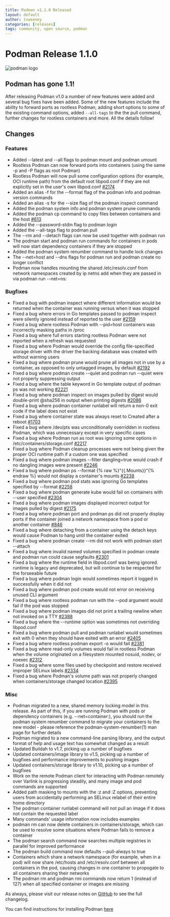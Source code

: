 ```yaml
---
title: Podman v1.1.0 Released
layout: default
author: tsweeney
categories: [releases]
tags: community, open source, podman
---
```


# Podman Release 1.1.0

![podman logo](https://podman.io/images/podman.svg)

## Podman has gone 1.1!

After releasing Podman v1.0 a number of new features were added and several bug fixes
have been added.  Some of the new features include the ability to forward ports as
rootless Podman, adding short options to some of the existing command options,
added `--all-tags` to the the pull command, further changes for
rootless containers and more.  All the details follow!

<!--readmore-->

## Changes

### Features

 * Added --latest and --all flags to podman mount and podman umount
 * Rootless Podman can now forward ports into containers (using the same -p and -P flags as root Podman)
 * Rootless Podman will now pull some configuration options (for example, OCI runtime path) from the default root libpod.conf if they are not explicitly set in the user's own libpod.conf [#2174](https://github.com/containers/podman/issues/2174)
 * Added an alias -f for the --format flag of the podman info and podman version commands
 * Added an alias -s for the --size flag of the podman inspect command
 * Added the podman system info and podman system prune commands
 * Added the podman cp command to copy files between containers and the host [#613](https://github.com/containers/podman/issues/613)
 * Added the --password-stdin flag to podman login
 * Added the --all-tags flag to podman pull
 * The --rm and --detach flags can now be used together with podman run
 * The podman start and podman run commands for containers in pods will now start dependency containers if they are stopped
 * Added the podman system renumber command to handle lock changes
 * The --net=host and --dns flags for podman run and podman create no longer conflict
 * Podman now handles mounting the shared /etc/resolv.conf from network namespaces created by ip netns add when they are passed in via podman run --net=ns:

### Bugfixes

 * Fixed a bug with podman inspect where different information would be returned when the container was running versus when it was stopped
 * Fixed a bug where errors in Go templates passed to podman inspect were silently ignored instead of reported to the user [#2159](https://github.com/containers/podman/issues/2159)
 * Fixed a bug where rootless Podman with --pid=host containers was incorrectly masking paths in /proc
 * Fixed a bug where full errors starting rootless Podman were not reported when a refresh was requested
 * Fixed a bug where Podman would override the config file-specified storage driver with the driver the backing database was created with without warning users
 * Fixed a bug where podman prune would prune all images not in use by a container, as opposed to only untagged images, by default [#2192](https://github.com/containers/podman/issues/2192)
 * Fixed a bug where podman create --quiet and podman run --quiet were not properly suppressing output
 * Fixed a bug where the table keyword in Go template output of podman ps was not working [#2221](https://github.com/containers/podman/issues/2221)
 * Fixed a bug where podman inspect on images pulled by digest would double-print @sha256 in output when printing digests [#2086](https://github.com/containers/podman/issues/2086)
 * Fixed a bug where podman container runlabel will return a non-0 exit code if the label does not exist
 * Fixed a bug where container state was always reset to Created after a reboot [#1703](https://github.com/containers/podman/issues/1703)
 * Fixed a bug where /dev/pts was unconditionally overridden in rootless Podman, which was unnecessary except in very specific cases
 * Fixed a bug where Podman run as root was ignoring some options in /etc/containers/storage.conf [#2217](https://github.com/containers/podman/issues/2217)
 * Fixed a bug where Podman cleanup processes were not being given the proper OCI runtime path if a custom one was specified
 * Fixed a bug where podman images --filter dangling=true would crash if no dangling images were present [#2246](https://github.com/containers/podman/issues/2246)
 * Fixed a bug where podman ps --format {% raw %}"{{.Mounts}}"{% endraw %} would not display a container's mounts [#2238](https://github.com/containers/podman/issues/2238)
 * Fixed a bug where podman pod stats was ignoring Go templates specified by --format [#2258](https://github.com/containers/podman/issues/2258)
 * Fixed a bug where podman generate kube would fail on containers with --user specified [#2304](https://github.com/containers/podman/issues/2304)
 * Fixed a bug where podman images displayed incorrect output for images pulled by digest [#2175](https://github.com/containers/podman/issues/2175)
 * Fixed a bug where podman port and podman ps did not properly display ports if the container joined a network namespace from a pod or another container [#846](https://github.com/containers/podman/issues/846)
 * Fixed a bug where detaching from a container using the detach keys would cause Podman to hang until the container exited
 * Fixed a bug where podman create --rm did not work with podman start --attach
 * Fixed a bug where invalid named volumes specified in podman create and podman run could cause segfaults [#2301](https://github.com/containers/podman/issues/2301)
 * Fixed a bug where the runtime field in libpod.conf was being ignored. runtime is legacy and deprecated, but will continue to be respected for the forseeable future
 * Fixed a bug where podman login would sometimes report it logged in successfully when it did not
 * Fixed a bug where podman pod create would not error on receiving unused CLI argument
 * Fixed a bug where rootless podman run with the --pod argument would fail if the pod was stopped
 * Fixed a bug where podman images did not print a trailing newline when not invoked on a TTY [#2388](https://github.com/containers/podman/issues/2388)
 * Fixed a bug where the --runtime option was sometimes not overriding libpod.conf
 * Fixed a bug where podman pull and podman runlabel would sometimes exit with 0 when they should have exited with an error [#2405](https://github.com/containers/podman/issues/2405)
 * Fixed a bug where rootless podman export -o would fail [#2381](https://github.com/containers/podman/issues/2381)
 * Fixed a bug where read-only volumes would fail in rootless Podman when the volume originated on a filesystem mounted nosuid, nodev, or noexec [#2312](https://github.com/containers/podman/issues/2312)
 * Fixed a bug where some files used by checkpoint and restore received improper SELinux labels [#2334](https://github.com/containers/podman/issues/2334)
 * Fixed a bug where Podman's volume path was not properly changed when containers/storage changed location [#2395](https://github.com/containers/podman/issues/2395)

### Misc

 * Podman migrated to a new, shared memory locking model in this release. As part of this, if you are running Podman with pods or dependency containers (e.g. --net=container:), you should run the podman system renumber command to migrate your containers to the new model - please reference the podman-system-renumber(1) man page for further details
 * Podman migrated to a new command-line parsing library, and the output format of help and usage text has somewhat changed as a result
 * Updated Buildah to v1.7, picking up a number of bugfixes
 * Updated containers/image library to v1.5, picking up a number of bugfixes and performance improvements to pushing images
 * Updated containers/storage library to v1.10, picking up a number of bugfixes
 * Work on the remote Podman client for interacting with Podman remotely over Varlink is progressing steadily, and many image and pod commands are supported
 * Added path masking to mounts with the :z and :Z options, preventing users from accidentally performing an SELinux relabel of their entire home directory
 * The podman container runlabel command will not pull an image if it does not contain the requested label
 * Many commands' usage information now includes examples
 * podman rm can now delete containers in containers/storage, which can be used to resolve some situations where Podman fails to remove a container
 * The podman search command now searches multiple registries in parallel for improved performance
 * The podman build command now defaults --pull-always to true
 * Containers which share a network namespace (for example, when in a pod) will now share /etc/hosts and /etc/resolv.conf between all containers in the pod, causing changes in one container to propogate to all containers sharing their networks
 * The podman rm and podman rmi commands now return 1 (instead of 127) when all specified container or images are missing

As always, please visit our release notes on [GitHub](https://github.com/containers/podman/blob/master/RELEASE_NOTES.md) to see the full changelog.

You can find instructions for installing Podman [here](https://github.com/containers/podman/blob/master/install.md)
